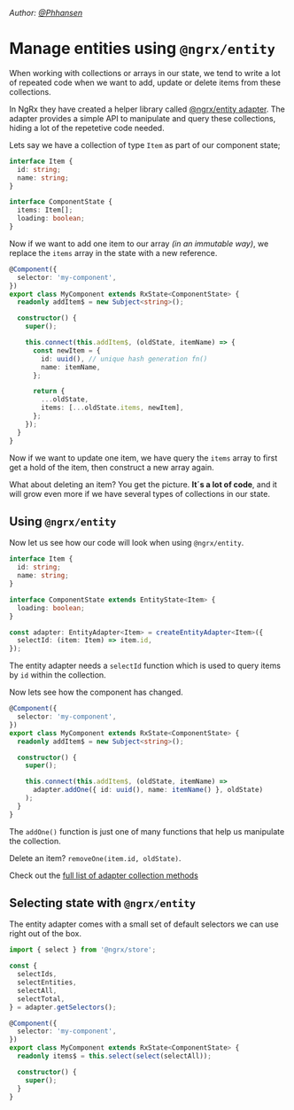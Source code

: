 _Author: [@Phhansen](https://github.com/Phhansen)_

# Manage entities using `@ngrx/entity`

When working with collections or arrays in our state, we tend to write a lot of repeated code when we want to add, update or delete items from these collections.

In NgRx they have created a helper library called [@ngrx/entity adapter](https://ngrx.io/guide/entity/adapter). The adapter provides a simple API to manipulate and query these collections, hiding a lot of the repetetive code needed.

Lets say we have a collection of type `Item` as part of our component state;

```typescript
interface Item {
  id: string;
  name: string;
}

interface ComponentState {
  items: Item[];
  loading: boolean;
}
```

Now if we want to add one item to our array _(in an immutable way)_, we replace the `items` array in the state with a new reference.

```typescript
@Component({
  selector: 'my-component',
})
export class MyComponent extends RxState<ComponentState> {
  readonly addItem$ = new Subject<string>();

  constructor() {
    super();

    this.connect(this.addItem$, (oldState, itemName) => {
      const newItem = {
        id: uuid(), // unique hash generation fn()
        name: itemName,
      };

      return {
        ...oldState,
        items: [...oldState.items, newItem],
      };
    });
  }
}
```

Now if we want to update one item, we have query the `items` array to first get a hold of the item, then construct a new array again.

What about deleting an item? You get the picture. **It´s a lot of code**, and it will grow even more if we have several types of collections in our state.

## Using `@ngrx/entity`

Now let us see how our code will look when using `@ngrx/entity`.

```typescript
interface Item {
  id: string;
  name: string;
}

interface ComponentState extends EntityState<Item> {
  loading: boolean;
}

const adapter: EntityAdapter<Item> = createEntityAdapter<Item>({
  selectId: (item: Item) => item.id,
});
```

The entity adapter needs a `selectId` function which is used to query items by `id` within the collection.

Now lets see how the component has changed.

```typescript
@Component({
  selector: 'my-component',
})
export class MyComponent extends RxState<ComponentState> {
  readonly addItem$ = new Subject<string>();

  constructor() {
    super();

    this.connect(this.addItem$, (oldState, itemName) =>
      adapter.addOne({ id: uuid(), name: itemName() }, oldState)
    );
  }
}
```

The `addOne()` function is just one of many functions that help us manipulate the collection.

Delete an item? `removeOne(item.id, oldState)`.

Check out the [full list of adapter collection methods](https://ngrx.io/guide/entity/adapter#adapter-collection-methods)

## Selecting state with `@ngrx/entity`

The entity adapter comes with a small set of default selectors we can use right out of the box.

```typescript
import { select } from '@ngrx/store';

const {
  selectIds,
  selectEntities,
  selectAll,
  selectTotal,
} = adapter.getSelectors();

@Component({
  selector: 'my-component',
})
export class MyComponent extends RxState<ComponentState> {
  readonly items$ = this.select(select(selectAll));

  constructor() {
    super();
  }
}
```
